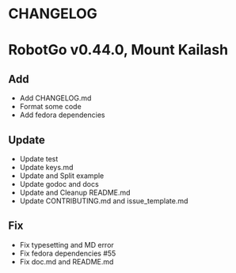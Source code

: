 # CHANGELOG

<!--### RobotGo-->

# RobotGo v0.44.0, Mount Kailash

## Add

- Add CHANGELOG.md
- Format some code	
- Add fedora dependencies

## Update

- Update test
- Update keys.md
- Update and Split example
- Update godoc and docs
- Update and Cleanup README.md
- Update CONTRIBUTING.md and issue_template.md

## Fix

- Fix typesetting and MD error
- Fix fedora dependencies #55 
- Fix doc.md and README.md

